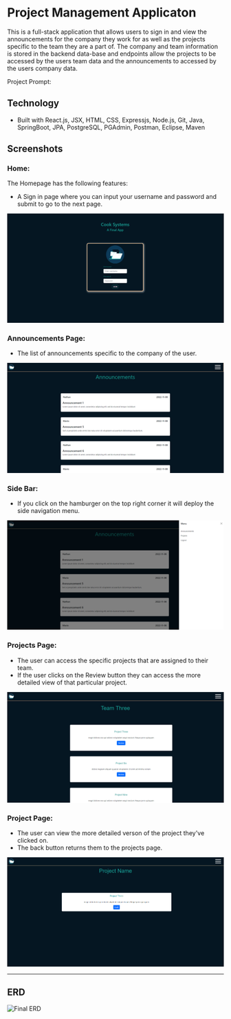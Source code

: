 # Project Management Applicaton 
This is a full-stack application that allows users to sign in and view the announcements for the company they work for as well as the projects specific to the team they are a part of. The company and team information is stored in the backend data-base and endpoints allow the projects to be accessed by the users team data and the announcements to accessed by the users company data. 

Project Prompt:

## Technology

- Built with React.js, JSX, HTML, CSS, Expressjs, Node.js, Git, Java, SpringBoot, JPA, PostgreSQL, PGAdmin, Postman, Eclipse, Maven


## Screenshots 
### Home:

The Homepage has the following features:

- A Sign in page where you can input your username and password and submit to go to the next page.

![Home](ProjManAssets/ProjManHome.PNG)

### Announcements Page:

- The list of announcements specific to the company of the user.



![Announcements](ProjManAssets/ProjManAnnouncements.PNG)

### Side Bar:

- If you click on the hamburger on the top right corner it will deploy the side navigation menu.



![SideNav](ProjManAssets/ProjManAnnouncementsSideNav.PNG)

### Projects Page:

- The user can access the specific projects that are assigned to their team.
- If the user clicks on the Review button they can access the more detailed view of that particular project.



![Projects](ProjManAssets/ProjManProjects.PNG)

### Project Page:

- The user can view the more detailed verson of the project they've clicked on.
- The back button returns them to the projects page.



![Projects](ProjManAssets/ProjManProject.PNG)

---

## ERD

![Final ERD](https://user-images.githubusercontent.com/32781877/149406364-2d2fe6a6-f7c9-419c-80e7-7be1a2596f85.png)




